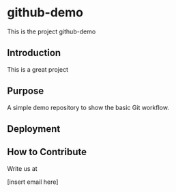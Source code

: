 # github-demo

This is the project github-demo

## Introduction

This is a great project

## Purpose

A simple demo repository to show the basic Git workflow.

## Deployment 

## How to Contribute
Write us at 

[insert email here]
